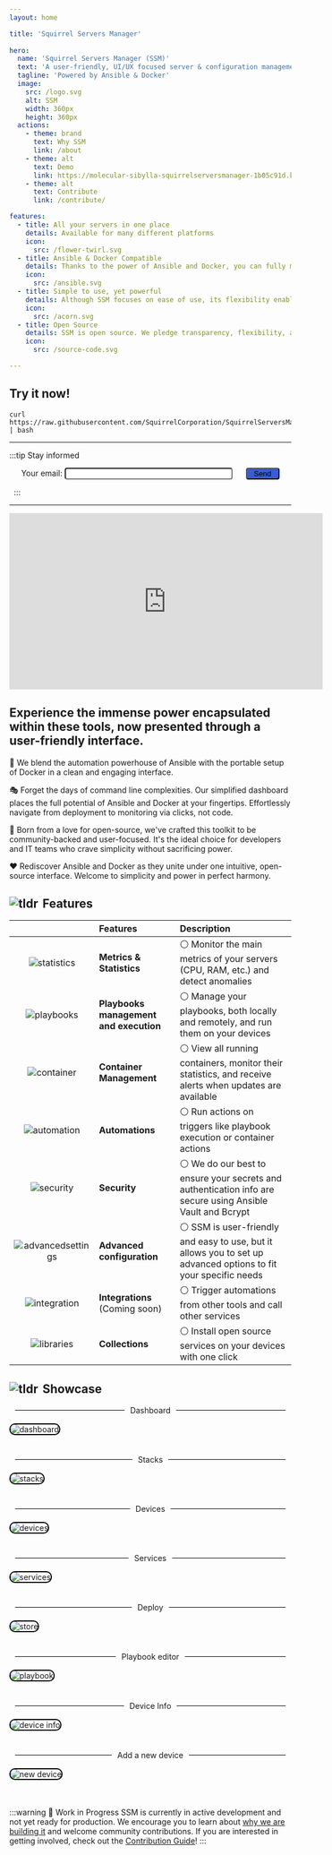 ```yaml
---
layout: home

title: 'Squirrel Servers Manager'
   
hero:
  name: 'Squirrel Servers Manager (SSM)'
  text: 'A user-friendly, UI/UX focused server & configuration management tool'
  tagline: 'Powered by Ansible & Docker'
  image:
    src: /logo.svg
    alt: SSM
    width: 360px
    height: 360px
  actions:
    - theme: brand
      text: Why SSM
      link: /about
    - theme: alt
      text: Demo
      link: https://molecular-sibylla-squirrelserversmanager-1b05c91d.koyeb.app/
    - theme: alt
      text: Contribute
      link: /contribute/

features:
  - title: All your servers in one place
    details: Available for many different platforms
    icon:
      src: /flower-twirl.svg
  - title: Ansible & Docker Compatible
    details: Thanks to the power of Ansible and Docker, you can fully manage your servers, services, and configuration through SSM
    icon:
      src: /ansible.svg
  - title: Simple to use, yet powerful
    details: Although SSM focuses on ease of use, its flexibility enables you to create powerful and complex setups
    icon:
      src: /acorn.svg
  - title: Open Source
    details: SSM is open source. We pledge transparency, flexibility, and adaptability, allowing you to customize the software to your specific needs.
    icon:
      src: /source-code.svg

---
```


<style>
:root {
  --vp-home-hero-name-color: transparent;
  --vp-home-hero-name-background: -webkit-linear-gradient(90deg, #FF5D13, #F0DB4F);

  --vp-home-hero-image-background-image: linear-gradient(-45deg, #bd34fe 50%, #47caff 50%);
  --vp-home-hero-image-filter: blur(44px);
}

@media (min-width: 640px) {
  :root {
    --vp-home-hero-image-filter: blur(56px);
  }
}

@media (min-width: 960px) {
  :root {
    --vp-home-hero-image-filter: blur(68px);
  }
}
</style>

## Try it now!
```shell
curl https://raw.githubusercontent.com/SquirrelCorporation/SquirrelServersManager/refs/heads/master/getSSM.sh | bash
```
--- 

:::tip Stay informed
<div style="text-align:center">
<form name="contact" netlify>
  <p>
    <label>Your email: <input type="email" name="email" style="background-color: white; border-radius: 0.3em; width: 300px"/></label>
    <button type="submit" style="margin-left: 20px; background-color: #3a5ccc; border-radius: 0.3em; width: 60px">Send</button>
  </p>
</form>
</div>

&nbsp;
:::

---

<div>
<iframe width="560" height="315" style="margin-left: auto; margin-right: auto" src="https://www.youtube.com/embed/zxWa21ypFCk?si=PXVOJZ31wwxLqUOv" title="YouTube video player" frameborder="0" allow="accelerometer; autoplay; clipboard-write; encrypted-media; gyroscope; picture-in-picture; web-share" referrerpolicy="strict-origin-when-cross-origin" allowfullscreen></iframe>
</div>

## Experience the immense power encapsulated within these tools, now presented through a user-friendly interface.

🔌 We blend the automation powerhouse of Ansible with the portable setup of Docker in a clean and engaging interface.

🎭 Forget the days of command line complexities. Our simplified dashboard places the full potential of Ansible and Docker at your fingertips. Effortlessly navigate from deployment to monitoring via clicks, not code.

🎯 Born from a love for open-source, we've crafted this toolkit to be community-backed and user-focused. It's the ideal choice for developers and IT teams who crave simplicity without sacrificing power.

❤️ Rediscover Ansible and Docker as they unite under one intuitive, open-source interface. Welcome to simplicity and power in perfect harmony.

## <span style="display: flex; align-items: center;"><img src="/home/overview.svg" alt="tldr" style="margin-right: 8px;" />Features</span>

|                                            | Features                               | Description                                                                                                                            |
|:------------------------------------------:|:---------------------------------------|:---------------------------------------------------------------------------------------------------------------------------------------|
| ![statistics](/home/statistics.svg)        | **Metrics & Statistics**               | :white_circle: Monitor the main metrics of your servers (CPU, RAM, etc.) and detect anomalies                                          |
| ![playbooks](/home/playback-speed-bold.svg)| **Playbooks management and execution** | :white_circle: Manage your playbooks, both locally and remotely, and run them on your devices                                          |
| ![container](/home/container.svg)          | **Container Management**               | :white_circle: View all running containers, monitor their statistics, and receive alerts when updates are available                    |
| ![automation](/home/ibm-event-automation.svg)| **Automations**                        | :white_circle: Run actions on triggers like playbook execution or container actions                                                    |
| ![security](/home/security.svg)            | **Security**                           | :white_circle: We do our best to ensure your secrets and authentication info are secure using Ansible Vault and Bcrypt                 |
| ![advancedsettings](/home/advanced-settings.svg)| **Advanced configuration**             | :white_circle: SSM is user-friendly and easy to use, but it allows you to set up advanced options to fit your specific needs           |
| ![integration](/home/integration-general.svg)| **Integrations** (Coming soon)         | :white_circle: Trigger automations from other tools and call other services                                                            |
| ![libraries](/home/library-filled.svg)     | **Collections**                        | :white_circle: Install open source services on your devices with one click                                                             |

## <span style="display: flex; align-items: center;"><img src="/about/square-star.svg" alt="tldr" style="margin-right: 8px;" />Showcase</span>

<div style="text-align: center; display: flex; align-items: center;">
  <hr style="flex: 1; border: none; height: 1px; background-color: black; margin: 0 10px;" />
  <span>Dashboard</span>
  <hr style="flex: 1; border: none; height: 1px; background-color: black; margin: 0 10px;" />
</div>

<img src="/home/dashboard.png" alt="dashboard" style="border-radius: 10px; border: 2px solid #000; margin-bottom: 35px; margin-top: 15px" />

<div style="text-align: center; display: flex; align-items: center;">
  <hr style="flex: 1; border: none; height: 1px; background-color: black; margin: 0 10px;" />
  <span>Stacks</span>
  <hr style="flex: 1; border: none; height: 1px; background-color: black; margin: 0 10px;" />
</div>

<img src="/home/stacks.png" alt="stacks" style="border-radius: 10px; border: 2px solid #000; margin-bottom: 35px; margin-top: 15px" />

<div style="text-align: center; display: flex; align-items: center;">
  <hr style="flex: 1; border: none; height: 1px; background-color: black; margin: 0 10px;" />
  <span>Devices</span>
  <hr style="flex: 1; border: none; height: 1px; background-color: black; margin: 0 10px;" />
</div>

<img src="/home/devices.png" alt="devices" style="border-radius: 10px; border: 2px solid #000; margin-bottom: 35px; margin-top: 15px" />

<div style="text-align: center; display: flex; align-items: center;">
  <hr style="flex: 1; border: none; height: 1px; background-color: black; margin: 0 10px;" />
  <span>Services</span>
  <hr style="flex: 1; border: none; height: 1px; background-color: black; margin: 0 10px;" />
</div>

<img src="/home/services.png" alt="services" style="border-radius: 10px; border: 2px solid #000; margin-bottom: 35px; margin-top: 15px" />

<div style="text-align: center; display: flex; align-items: center;">
  <hr style="flex: 1; border: none; height: 1px; background-color: black; margin: 0 10px;" />
  <span>Deploy</span>
  <hr style="flex: 1; border: none; height: 1px; background-color: black; margin: 0 10px;" />
</div>

<img src="/home/store.png" alt="store" style="border-radius: 10px; border: 2px solid #000; margin-bottom: 35px; margin-top: 15px" />

<div style="text-align: center; display: flex; align-items: center;">
  <hr style="flex: 1; border: none; height: 1px; background-color: black; margin: 0 10px;" />
  <span>Playbook editor</span>
  <hr style="flex: 1; border: none; height: 1px; background-color: black; margin: 0 10px;" />
</div>

<img src="/home/playbook.png" alt="playbook" style="border-radius: 10px; border: 2px solid #000; margin-bottom: 35px; margin-top: 15px" />

<div style="text-align: center; display: flex; align-items: center;">
  <hr style="flex: 1; border: none; height: 1px; background-color: black; margin: 0 10px;" />
  <span>Device Info</span>
  <hr style="flex: 1; border: none; height: 1px; background-color: black; margin: 0 10px;" />
</div>

<img src="/home/device-info.png" alt="device info" style="border-radius: 10px; border: 2px solid #000; margin-bottom: 35px; margin-top: 15px" />

<div style="text-align: center; display: flex; align-items: center;">
  <hr style="flex: 1; border: none; height: 1px; background-color: black; margin: 0 10px;" />
  <span>Add a new device</span>
  <hr style="flex: 1; border: none; height: 1px; background-color: black; margin: 0 10px;" />
</div>

<img src="/home/new-device.png" alt="new device" style="border-radius: 10px; border: 2px solid #000; margin-bottom: 35px; margin-top: 15px" />

:::warning 🚧 Work in Progress
SSM is currently in active development and not yet ready for production. We encourage you to learn about [why we are building it](/about.md) and welcome community contributions. If you are interested in getting involved, check out the [Contribution Guide](/contribute/)!
:::
